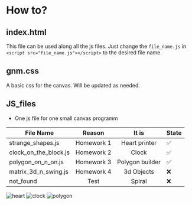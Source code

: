 # How to?
## index.html
This file can be used along all the js files. 
Just change the `file_name.js` in `<script src="file_name.js"></script>` to the desired file name.
## gnm.css
A basic css for the canvas. Will be updated as needed.
## JS_files
* One js file for one small canvas programm

| File Name | Reason | It is | State |
| ------------- |:-------------:| :-----: | ----- |
| strange_shapes.js | Homework 1 | Heart printer |✅|
| clock_on_the_block.js | Homework 2 | Clock |✅|
| polygon_on_n_on.js | Homework 3 | Polygon builder |✅|
| matrix_3d_n_swing.js | Homework 4 | 3d Objects |:x:|
| not_found | Test | Spiral |:x:|

![heart](https://github.com/Mares1492/school_classes/assets/90237423/c81a28b0-ec95-412f-aeec-d1c53b630b1a  "Homework 1")
![clock](https://github.com/Mares1492/school_classes/assets/90237423/969742c2-31c0-4bd6-b513-8d139d5f227b "Homework 2")
![polygon](https://github.com/Mares1492/school_classes/assets/90237423/9f14b05c-32e5-40e6-ad53-1efc5204f88e "Homework 3")

